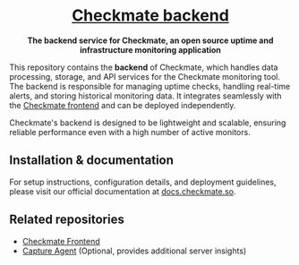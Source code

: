 
<h1 align="center"><a href="https://bluewavelabs.ca" target="_blank">Checkmate backend</a></h1>

<p align="center"><strong>The backend service for Checkmate, an open source uptime and infrastructure monitoring application</strong></p>

This repository contains the **backend** of Checkmate, which handles data processing, storage, and API services for the Checkmate monitoring tool. The backend is responsible for managing uptime checks, handling real-time alerts, and storing historical monitoring data. It integrates seamlessly with the [Checkmate frontend](https://github.com/bluewave-labs/checkmate-frontend) and can be deployed independently.

Checkmate's backend is designed to be lightweight and scalable, ensuring reliable performance even with a high number of active monitors.

## Installation & documentation

For setup instructions, configuration details, and deployment guidelines, please visit our official documentation at [docs.checkmate.so](https://docs.checkmate.so).

## Related repositories

- [Checkmate Frontend](https://github.com/bluewave-labs/checkmate-frontend)
- [Capture Agent](https://github.com/bluewave-labs/capture) (Optional, provides additional server insights)

